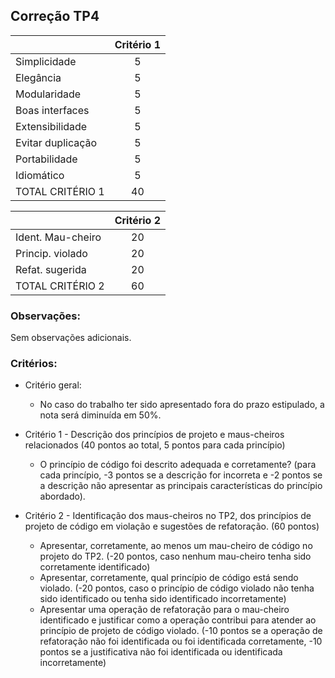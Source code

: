 Correção TP4
---

|                   | Critério 1 |  
|:------------------|:----------:|  
| Simplicidade      |     5      |  
| Elegância         |     5      |  
| Modularidade      |     5      |  
| Boas interfaces   |     5      |  
| Extensibilidade   |     5      |  
| Evitar duplicação |     5      |  
| Portabilidade     |     5      |  
| Idiomático        |     5      |  
| TOTAL CRITÉRIO 1  |    40      |  
                                    
|                   | Critério 2 |  
|:------------------|:----------:|  
| Ident. Mau-cheiro |    20      |  
| Princip. violado  |    20      |  
| Refat. sugerida   |    20      |  
| TOTAL CRITÉRIO 2  |    60      |  



### Observações: 
Sem observações adicionais. 

### Critérios:  

- Critério geral: 
  - No caso do trabalho ter sido apresentado fora do prazo estipulado, a nota
    será diminuída em 50%.    

- Critério 1 - Descrição dos princípios de projeto e maus-cheiros relacionados
  (40 pontos ao total, 5 pontos para cada princípio) 
  - O princípio de código foi descrito adequada e corretamente? (para cada
    princípio, -3 pontos se a descrição for incorreta e -2 pontos se a descrição
    não apresentar as principais características do princípio abordado). 

- Critério 2 - Identificação dos maus-cheiros no TP2, dos princípios de projeto
  de código em violação e sugestões de refatoração. (60 pontos) 
  - Apresentar, corretamente, ao menos um mau-cheiro de código no projeto do
    TP2. (-20 pontos, caso nenhum mau-cheiro tenha sido corretamente
    identificado) 
  - Apresentar, corretamente, qual princípio de código está sendo violado. (-20
    pontos, caso o princípio de código violado não tenha sido identificado ou
    tenha sido identificado incorretamente)
  - Apresentar uma operação de refatoração para o mau-cheiro identificado e
    justificar como a operação contribui para atender ao princípio de projeto de
    código violado. (-10 pontos se a operação de refatoração não foi
    identificada ou foi identificada corretamente, -10 pontos se a justificativa
    não foi identificada ou identificada incorretamente) 
    
